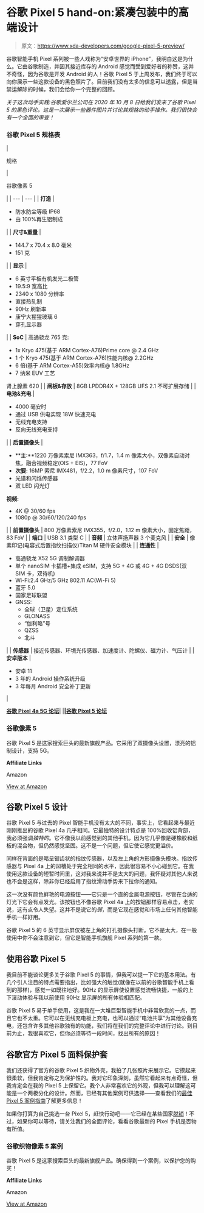 # 谷歌 Pixel 5 hand-on:紧凑包装中的高端设计

> 原文：<https://www.xda-developers.com/google-pixel-5-preview/>

谷歌智能手机 Pixel 系列被一些人戏称为“安卓世界的 iPhone”，我明白这是为什么。它由谷歌制造，并因其接近库存的 Android 感觉而受到爱好者的称赞，这并不奇怪，因为谷歌是开发 Android 的人！谷歌 Pixel 5 于上周发布，我们终于可以向你展示一些这款设备的黑色照片了。目前我们没有太多的信息可以透露，但是当禁运解除的时候，我们会给你一个完整的回顾。

*关于这次动手实践:谷歌爱尔兰公司在 2020 年 10 月 8 日给我们发来了谷歌 Pixel 5 的黑色评论。这是一次展示一些器件图片并讨论其规格的动手操作。我们很快会有一个全面的审查！*

### 谷歌 Pixel 5 规格表

| 

规格

 | 

谷歌像素 5

 |
| --- | --- |
| **打造** | 

*   防水防尘等级 IP68
*   由 100%再生铝制成

 |
| **尺寸&重量** | 

*   144.7 x 70.4 x 8.0 毫米
*   151 克

 |
| **显示** | 

*   6 英寸平板有机发光二极管
*   19.5:9 宽高比
*   2340 x 1080 分辨率
*   直接热轧制
*   90Hz 刷新率
*   康宁大猩猩玻璃 6
*   穿孔显示器

 |
| **SoC** | 高通骁龙 765 克:

*   1x Kryo 475(基于 ARM Cortex-A76)Prime core @ 2.4 GHz
*   1 个 Kryo 475(基于 ARM Cortex-A76)性能内核@ 2.2GHz
*   6 倍(基于 ARM Cortex-A55)效率内核@ 1.8GHz
*   7 纳米 EUV 工艺

肾上腺素 620 |
| **闸板&存放** | 8GB LPDDR4X + 128GB UFS 2.1 不可扩展存储 |
| **电池&充电** | 

*   4000 毫安时
*   通过 USB 供电实现 18W 快速充电
*   无线充电支持
*   反向无线充电支持

 |
| **后置摄像头** | 

*   **主:**1220 万像素索尼 IMX363，f/1.7，1.4 m 像素大小，双像素自动对焦，融合视频稳定(OIS + EIS)，77 FoV
*   **次要:** 16MP 索尼 IMX481，f/2.2，1.0 m 像素尺寸，107 FoV
*   光谱和闪烁传感器
*   双 LED 闪光灯

**视频:**

*   4K @ 30/60 fps
*   1080p @ 30/60/120/240 fps

 |
| **前置摄像头** | 800 万像素索尼 IMX355，f/2.0，1.12 m 像素大小，固定焦距，83 FoV |
| **端口** | USB 3.1 类型 C |
| **音频** | 立体声扬声器 3 个麦克风 |
| **安全** | 像素印记(电容式后置指纹扫描仪)Titan M 硬件安全模块 |
| **连通性** | 

*   高通骁龙 X52 5G 调制解调器
*   单个 nanoSIM 卡插槽+集成 eSIM，支持 5G + 4G 或 4G + 4G DSDS(双 SIM 卡，双待机)
*   Wi-Fi:2.4 GHz/5 GHz 802.11 AC(Wi-Fi 5)
*   蓝牙 5.0
*   国家足球联盟
*   GNSS:
    *   全球（卫星）定位系统
    *   GLONASS
    *   “伽利略”号
    *   QZSS
    *   北斗

 |
| **传感器** | 接近传感器、环境光传感器、加速度计、陀螺仪、磁力计、气压计 |
| **安卓版本** | 

*   安卓 11
*   3 年的 Android 操作系统升级
*   3 年每月 Android 安全补丁更新

 |

**[谷歌 Pixel 4a 5G 论坛](https://forum.xda-developers.com/pixel-4a-5g)**| |**|[谷歌 Pixel 5 论坛](https://forum.xda-developers.com/pixel-5)**

### 谷歌像素 5

谷歌 Pixel 5 是这家搜索巨头的最新旗舰产品。它采用了双摄像头设置，漂亮的铝制设计，支持 5G。

**Affiliate Links**

Amazon

[View at Amazon](https://www.amazon.com/Google-Pixel-5-5G-Android-Phone/dp/B08H8Y7W47/ref=sr_1_3?tag=xda-og077cm-20&ascsubtag=UUxdaUeUpU30158&asc_refurl=https%3A%2F%2Fwww.xda-developers.com%2Fgoogle-pixel-5-preview%2F&asc_campaign=Short-Term)

## 谷歌 Pixel 5 设计

谷歌 Pixel 5 与过去的 Pixel 智能手机没有太大的不同，事实上，它看起来与最近刚刚推出的谷歌 Pixel 4a 几乎相同。它最独特的设计特点是 100%回收铝背部，我必须强调*独特的*。它不像我以前感觉到的其他手机，因为它几乎像是硬橡胶和纸板的混合物，但仍然感觉坚固。这不是一个问题，但它使它感觉更溢价。

同样在背面的是略呈锯齿状的指纹传感器，以及左上角的方形摄像头模块。指纹传感器与 Pixel 4a 上的凹槽处于完全相同的水平，因此很容易不小心碰到它。在我使用这款设备的短暂时间里，这对我来说并不是太大的问题，我怀疑对其他人来说也不会是这样，除非你已经启用了指纹滑动手势来下拉你的通知。

这一次没有颜色鲜艳的电源按钮——它只是一个直的金属电源按钮，尽管在合适的灯光下它会有点发光。该按钮也不像谷歌 Pixel 4a 上的按钮那样容易点击，老实说，这有点令人失望。这并不是说它的*弱*，而是它现在感觉和市场上任何其他智能手机一样好用。

谷歌 Pixel 5 的 6 英寸显示屏仅被左上角的打孔摄像头打断。它不是太大，在一般使用中你不会注意到它，但它是智能手机旗舰 Pixel 系列的第一款。

## 使用谷歌 Pixel 5

我目前不能谈论更多关于谷歌 Pixel 5 的事情，但我可以提一下它的基本用法。有几个引人注目的特点需要指出，比如强大的触觉(就像在以前的谷歌智能手机上看到的那样)，感觉一如既往地好。90Hz 的显示屏使设置感觉流畅快捷，一般的上下滚动体验与我以前使用 90Hz 显示屏的所有体验相匹配。

谷歌 Pixel 5 易于单手使用，这是我在一大堆巨型智能手机中非常欣赏的一点，而且它也不太重。它可以在无线充电板上充电，也可以通过“电池共享”为其他设备充电，还包含许多其他谷歌独有的功能，我们将在我们的完整评论中进行讨论。到目前为止，我很喜欢它，但你必须等待一段时间，找出所有的原因！

## 谷歌官方 Pixel 5 面料保护套

我们还获得了官方的谷歌 Pixel 5 织物外壳，我拍了几张照片来展示它。它摸起来很柔软，但我肯定称之为保护性的。我对它印象深刻，虽然它看起来有点奇怪，但我肯定会在我的 Pixel 5 上保留它。我个人非常喜欢它的外观，但我可以理解这可能是一个两极分化的设计。然而，已经有其他案例可供选择——查看我们的[最佳 Pixel 5 案例指南](https://www.xda-developers.com/best-pixel-5-cases/)了解更多信息！

如果你打算为自己挑选一台 Pixel 5，赶快行动吧——它已经在某些国家[脱销](https://www.xda-developers.com/google-pixel-5-out-of-stock-some-countries/)！不过，如果你可以等待，请关注我们的全面评论，看看谷歌最新的 Pixel 手机是否物有所值。

### 谷歌织物像素 5 案例

谷歌 Pixel 5 是这家搜索巨头的最新旗舰产品。确保得到一个案例，以保护您的购买！

**Affiliate Links**

Amazon

[View at Amazon](https://www.amazon.com/Google-Pixel-Case-Basically-Black/dp/B08HR5992Y?tag=xda-og077cm-20&ascsubtag=UUxdaUeUpU30158&asc_refurl=https%3A%2F%2Fwww.xda-developers.com%2Fgoogle-pixel-5-preview%2F&asc_campaign=Short-Term)